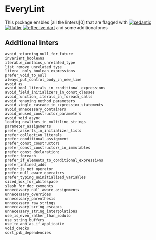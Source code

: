 # EveryLint



This package enables [all the linters][0] that are flagged with 
[![pedantic](https://dart-lang.github.io/linter/lints/style-pedantic.svg)](https://github.com/dart-lang/pedantic/#enabled-lints)
[![flutter](https://dart-lang.github.io/linter/lints/style-flutter.svg)](https://github.com/flutter/flutter/blob/master/packages/flutter/lib/analysis_options_user.yaml)
[![effective dart](https://dart-lang.github.io/linter/lints/style-effective_dart.svg)](https://github.com/tenhobi/effective_dart) and some additional ones

## Additional linters

```
avoid_returning_null_for_future
invariant_booleans
iterable_contains_unrelated_type
list_remove_unrelated_type
literal_only_boolean_expressions
prefer_void_to_null
always_put_control_body_on_new_line
avoid_as
avoid_bool_literals_in_conditional_expressions
avoid_field_initializers_in_const_classes
avoid_function_literals_in_foreach_calls
avoid_renaming_method_parameters
avoid_single_cascade_in_expression_statements
avoid_unnecessary_containers
avoid_unused_constructor_parameters
avoid_void_async
leading_newlines_in_multiline_strings
parameter_assignments
prefer_asserts_in_initializer_lists
prefer_collection_literals
prefer_conditional_assignment
prefer_const_constructors
prefer_const_constructors_in_immutables
prefer_const_declarations
prefer_foreach
prefer_if_elements_to_conditional_expressions
prefer_inlined_adds
prefer_is_not_operator
prefer_null_aware_operators
prefer_typing_uninitialized_variables
sized_box_for_whitespace
slash_for_doc_comments
unnecessary_null_aware_assignments
unnecessary_overrides
unnecessary_parenthesis
unnecessary_raw_strings
unnecessary_string_escapes
unnecessary_string_interpolations
use_is_even_rather_than_modulo
use_string_buffers
use_to_and_as_if_applicable
void_checks
sort_pub_dependencies

```